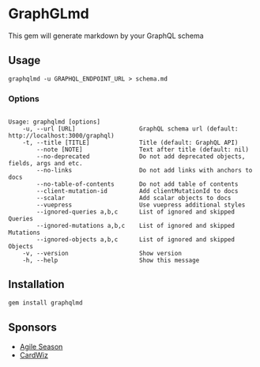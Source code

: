 # GraphGLmd

This gem will generate markdown by your GraphQL schema

## Usage
```
graphqlmd -u GRAPHQL_ENDPOINT_URL > schema.md
```

### Options
```

Usage: graphqlmd [options]
    -u, --url [URL]                  GraphQL schema url (default: http://localhost:3000/graphql)
    -t, --title [TITLE]              Title (default: GraphQL API)
        --note [NOTE]                Text after title (default: nil)
        --no-deprecated              Do not add deprecated objects, fields, args and etc.
        --no-links                   Do not add links with anchors to docs
        --no-table-of-contents       Do not add table of contents
        --client-mutation-id         Add clientMutationId to docs
        --scalar                     Add scalar objects to docs
        --vuepress                   Use vuepress additional styles
        --ignored-queries a,b,c      List of ignored and skipped Queries
        --ignored-mutations a,b,c    List of ignored and skipped Mutations
        --ignored-objects a,b,c      List of ignored and skipped Objects
    -v, --version                    Show version
    -h, --help                       Show this message
```

## Installation
```sh
gem install graphqlmd
```

## Sponsors

- [Agile Season](https://agileseason.com/)
- [CardWiz](https://cardwiz.com/)

